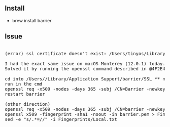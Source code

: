 ## Install
- brew install barrier


## Issue

<pre>

(error) ssl certificate doesn't exist: /Users/tinyos/Library/Application Support/barrier/SSL/Barrier.pem

I had the exact same issue on macOS Monterey (12.0.1) today.
Solved it by running the openssl command described in @4F2E4A2E post.

cd into /Users/<user>/Library/Application Support/barrier/SSL ** not this dir /Users/Library/Application Support
run in the cmd 
openssl req -x509 -nodes -days 365 -subj /CN=Barrier -newkey rsa:4096 -keyout Barrier.pem -out Barrier.pem
restart barrier

(other direction)
openssl req -x509 -nodes -days 365 -subj /CN=barrier -newkey rsa:4096 -keyout barrier.pem -out barrier.pem
openssl x509 -fingerprint -sha1 -noout -in barrier.pem > Fingerprints/Local.txt
sed -e "s/.*=//" -i Fingerprints/Local.txt

</pre>
